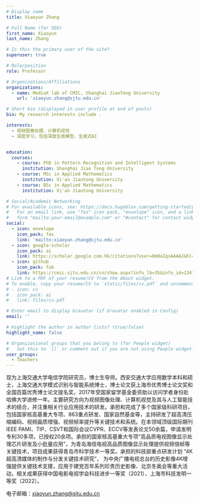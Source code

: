 ```yaml
---
# Display name
title: Xiaoyun Zhang

# Full Name (for SEO)
first_name: Xiaoyun
last_name: Zhang

# Is this the primary user of the site?
superuser: true

# Role/position
role: Professor

# Organizations/Affiliations
organizations:
  - name: MediaX lab of CMIC, Shanghai JiaoTong University
    url: 'xiaoyun.zhang@sjtu.edu.cn'

# Short bio (displayed in user profile at end of posts)
bio: My research interests include .

interests:
  - 视频图像处理、计算机视觉
  - 深度学习，包括深度生成模型、生成式AI


education:
  courses:
    - course: PhD in Pattern Recognition and Intelligent Systems
      institution: Shanghai Jiao Tong University
    - course: MSc in Applied Mathematics
      institution: Xi'an Jiaotong University
    - course: BSc in Applied Mathematics
      institution: Xi'an Jiaotong University

# Social/Academic Networking
# For available icons, see: https://docs.hugoblox.com/getting-started/page-builder/#icons
#   For an email link, use "fas" icon pack, "envelope" icon, and a link in the
#   form "mailto:your-email@example.com" or "#contact" for contact widget.
social:
  - icon: envelope
    icon_pack: fas
    link: 'mailto:xiaoyun.zhang@sjtu.edu.cn'
  - icon: google-scholar
    icon_pack: ai
    link: https://scholar.google.com.hk/citations?user=0m0aIqsAAAAJ&hl=zh-CN
  - icon: github
    icon_pack: fab
    link: https://cmic.sjtu.edu.cn/cn/show.aspx?info_lb=35&info_id=1341&flag=35
# Link to a PDF of your resume/CV from the About widget.
# To enable, copy your resume/CV to `static/files/cv.pdf` and uncomment the lines below.
# - icon: cv
#   icon_pack: ai
#   link: files/cv.pdf

# Enter email to display Gravatar (if Gravatar enabled in Config)
email: ''

# Highlight the author in author lists? (true/false)
highlight_name: false

# Organizational groups that you belong to (for People widget)
#   Set this to `[]` or comment out if you are not using People widget.
user_groups:
  - Teachers
---
```


现为上海交通大学电信学院研究员，博士生导师。西安交通大学应用数学本科和硕士，上海交通大学模式识别与智能系统博士，博士论文获上海市优秀博士论文奖和全国百篇优秀博士论文提名奖，2017年受国家留学基金委资助以访问学者身份赴哈佛大学进修一年。主要研究方向为视频图像处理、计算机视觉及其与人工智能技术的结合，并注重相关行业应用技术的研发。承担和完成了多个国家级科研项目，包括国家核高基重大专项、863重点研发、国家自然基金等，主持研发了超高清压缩编码、视频画质增强、视频帧率提升等关键技术和系统。在本领域顶级国际期刊IEEE PAMI、TIP、CSVT和国际会议CVPR、ECCV等发表论文50余篇，申请发明专利30多项，已授权20余项。承担的国家核高基重大专项“高品质电视图像显示处理芯片研发及小批量应用”，为青岛海信电视高品质图像显示处理提供视频倍帧等关键技术，项目成果获得青岛市科学技术一等奖。承担的科技部重点研发计划 “4K超高清媒体的制作与分发关键技术研究”， 为中央广播电视总台的历史影像4K增强提供关键技术支撑，应用于建党百年系列珍贵历史影像、北京冬奥会等重大活动，相关成果获得中国电影电视学会科技进步一等奖（2021）、上海市科技发明一等奖（2022）。

电子邮箱：xiaoyun.zhang@sjtu.edu.cn